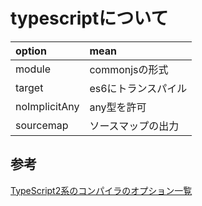 # typescriptについて

|option|mean|
|:--|:--|
|module|commonjsの形式|
|target|es6にトランスパイル|
|noImplicitAny|any型を許可|
|sourcemap|ソースマップの出力|

## 参考

[TypeScript2系のコンパイラのオプション一覧][*1]


[*1]:https://qiita.com/IganinTea/items/f88bea469bff56cfbda6